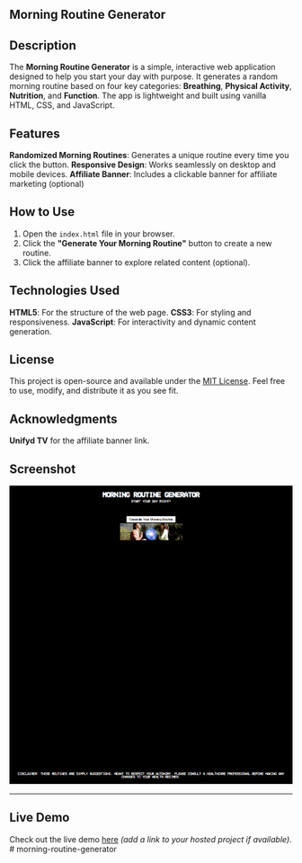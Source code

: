 ## Morning Routine Generator

## Description

The **Morning Routine Generator** is a simple, interactive web application designed to help you start your day with purpose. It generates a random morning routine based on four key categories: **Breathing**, **Physical Activity**, **Nutrition**, and **Function**. The app is lightweight and built using vanilla HTML, CSS, and JavaScript.

## Features

**Randomized Morning Routines**: Generates a unique routine every time you click the button.
**Responsive Design**: Works seamlessly on desktop and mobile devices.
**Affiliate Banner**: Includes a clickable banner for affiliate marketing (optional)

## How to Use

1. Open the `index.html` file in your browser.
2. Click the **"Generate Your Morning Routine"** button to create a new routine.
3. Click the affiliate banner to explore related content (optional).

## Technologies Used

**HTML5**: For the structure of the web page.
**CSS3**: For styling and responsiveness.
**JavaScript**: For interactivity and dynamic content generation.

## License

This project is open-source and available under the [MIT License](https://opensource.org/licenses/MIT). Feel free to use, modify, and distribute it as you see fit.

## Acknowledgments

**Unifyd TV** for the affiliate banner link.

## Screenshot

![Morning Routine Generator Screenshot](images/screenshot.png)

---

## Live Demo

Check out the live demo [here](#) _(add a link to your hosted project if available)_.
#   m o r n i n g - r o u t i n e - g e n e r a t o r 
 
 